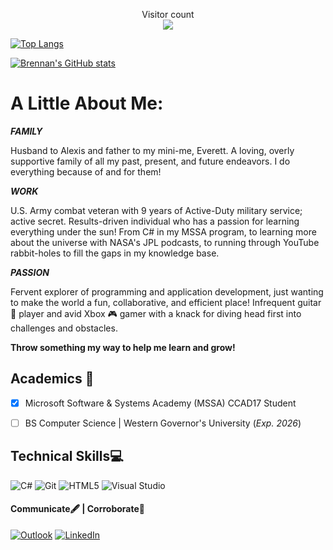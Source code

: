 <p align="center">
  Visitor count<br>
  <img src="https://profile-counter.glitch.me/brennan-m-long/count.svg" />
</p>

[![Top Langs](https://github-readme-stats.vercel.app/api/top-langs/?username=Brennan-M-Long)](https://github.com/anuraghazra/github-readme-stats)  

[![Brennan's GitHub stats](https://github-readme-stats.vercel.app/api?username=Brennan-M-Long)](https://github.com/anuraghazra/github-readme-stats)

# A Little About Me:
<div align="left">
  <i><b>
    FAMILY
  </i></b>
</div>

Husband to Alexis and father to my mini-me, Everett. A loving, overly supportive family of all my past, present, and future endeavors. I do everything because of and for them!

<div align="left">
  <i><b>
    WORK
  </i></b>
</div>

U.S. Army combat veteran with 9 years of Active-Duty military service; active secret. Results-driven individual who has a passion for learning everything under the sun! From C# in my MSSA program, to learning more about the universe with NASA's JPL podcasts, to running through YouTube rabbit-holes to fill the gaps in my knowledge base.

<div align="left">
  <i><b>
    PASSION
  </i></b>
</div> 

Fervent explorer of programming and application development, just wanting to make the world a fun, collaborative, and efficient place! Infrequent guitar 🎸 player and avid Xbox 🎮 gamer with a knack for diving head first into challenges and obstacles.

**Throw something my way to help me learn and grow!**

## **Academics** 🧠
- [x] Microsoft Software & Systems Academy (MSSA) CCAD17 Student
- [ ] BS Computer Science | Western Governor's University (*Exp. 2026*)


## **Technical Skills**💻
![C#](https://img.icons8.com/?size=100&id=Fycm8TUhWmFU&format=png&color=000000)
![Git](https://img.icons8.com/?size=100&id=xBKl2pdJg5kk&format=png&color=000000)
![HTML5](https://img.icons8.com/?size=100&id=CMVEhOBzk3Zp&format=png&color=000000)
![Visual Studio](https://img.icons8.com/?size=100&id=i19Ns28h30P4&format=png&color=000000)


#### **Communicate🖋️ | Corroborate👏**
[![Outlook](https://img.icons8.com/?size=100&id=GXG9jA1uzZNn&format=png&color=000000)](mailto:brennanmlong@outlook.com/) 
[![LinkedIn](https://img.icons8.com/?size=100&id=44019&format=png&color=000000)](https://www.linkedin.com/in/brennan-m-long) 

